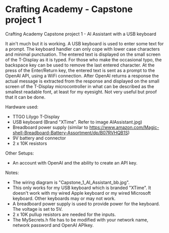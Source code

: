 # Crafting Academy - Capstone project 1
Crafting Academy Capstone project 1 - AI Assistant with a USB keyboard

It ain't much but it is working. A USB keyboard is used to enter some text for a prompt. The keyboard handler can only cope with lower case characters and minimal punctuation. The entered text is displayed on the small screen of the T-Display as it is typed. For those who make the occasional typo, the backspace key can be used to remove the last entered character. At the press of the Enter/Return key, the entered text is sent as a prompt to the OpenAI API, using a WiFi connection. After OpenAI returns a response the actual message is extracted from the response and displayed on the small screen of the T-Display microcontroller in what can be described as the smallest readable font, at least for my eyesight. Not very useful but proof that it can be done.

Hardware used:
* TTGO Lilygo T-Display
* USB keyboard (Brand "XTime". Refer to image AIAssistant.jpg)
* Breadboard power supply (similar to https://www.amazon.com/Magic-shell-Breadboard-Battery-Assortment/dp/B07RVHQB1S)
* 9V battery and connector
* 2 x 10K resistors

Other Setups:
* An account with OpenAI and the ability to create an API key.
  
Notes:
* The wiring diagram is "Capstone_1_AI_Assistant_bb.jpg".
* This only works for my USB keyboard which is branded "XTime". It doesn't work with my wired Apple keyboard or my wired Microsoft keyboard. Other keyboards may or may not work.
* A breadboard power supply is used to provide power for the keyboard. The voltage is set to 5V.
* 2 x 10K pullup resistors are needed for the inputs.
* The MySecrets.h file has to be modified with your network name, network password and OpenAI APIkey.
